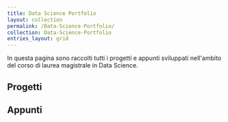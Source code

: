 ```yaml
---
title: Data Science Portfolio
layout: collection
permalink: /Data-Science-Portfolio/
collection: Data-Science-Portfolio
entries_layout: grid
---
```


In questa pagina sono raccolti tutti i progetti e appunti sviluppati nell'ambito del corso di laurea magistrale in Data Science.

## Progetti

## Appunti
